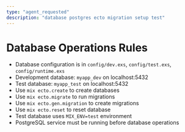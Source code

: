 ```yaml
---
type: "agent_requested"
description: "database postgres ecto migration setup test"
---
```

# Database Operations Rules

- Database configuration is in `config/dev.exs`, `config/test.exs`, `config/runtime.exs`
- Development database: `myapp_dev` on localhost:5432
- Test database: `myapp_test` on localhost:5432
- Use `mix ecto.create` to create databases
- Use `mix ecto.migrate` to run migrations
- Use `mix ecto.gen.migration` to create migrations
- Use `mix ecto.reset` to reset database
- Test database uses `MIX_ENV=test` environment
- PostgreSQL service must be running before database operations
